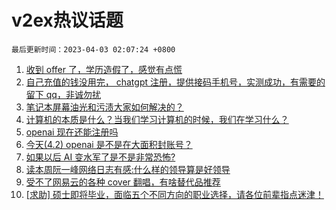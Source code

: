# v2ex热议话题

`最后更新时间：2023-04-03 02:07:24 +0800`

1. [收到 offer 了，学历造假了，感觉有点慌](https://www.v2ex.com/t/929198)
1. [自己充值的钱没用完， chatgpt 注册，提供接码手机号，实测成功，有需要的留下 qq，非诚勿扰](https://www.v2ex.com/t/929131)
1. [笔记本屏幕油光和污渍大家如何解决的？](https://www.v2ex.com/t/929117)
1. [计算机的本质是什么？当我们学习计算机的时候，我们在学习什么？](https://www.v2ex.com/t/929153)
1. [openai 现在还能注册吗](https://www.v2ex.com/t/929162)
1. [今天(4.2) openai 是不是在大面积封账号？](https://www.v2ex.com/t/929132)
1. [如果以后 AI 变水军了是不是非常恐怖?](https://www.v2ex.com/t/929113)
1. [读本周阮一峰网络日志有感:什么样的领导算是好领导](https://www.v2ex.com/t/929128)
1. [受不了网易云的各种 cover 翻唱，有啥替代品推荐](https://www.v2ex.com/t/929169)
1. [[求助] 硕士即将毕业，面临五个不同方向的职业选择，请各位前辈指点迷津！](https://www.v2ex.com/t/929147)

